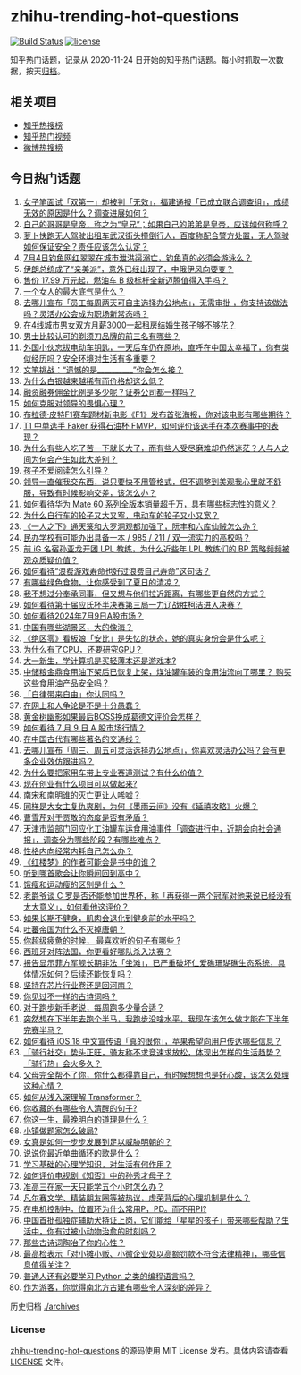 # zhihu-trending-hot-questions

[![Build Status](https://github.com/justjavac/zhihu-trending-hot-questions/workflows/ci/badge.svg?branch=master)](https://github.com/justjavac/zhihu-trending-hot-questions/actions)
[![license](https://img.shields.io/github/license/justjavac/zhihu-trending-hot-questions)](https://github.com/justjavac/zhihu-trending-hot-questions/blob/master/LICENSE)

知乎热门话题，记录从 2020-11-24
日开始的知乎热门话题。每小时抓取一次数据，按天[归档](./archives)。

## 相关项目

- [知乎热搜榜](https://github.com/justjavac/zhihu-trending-top-search)
- [知乎热门视频](https://github.com/justjavac/zhihu-trending-hot-video)
- [微博热搜榜](https://github.com/justjavac/weibo-trending-hot-search)

## 今日热门话题

<!-- BEGIN -->
<!-- 最后更新时间 Wed Jul 10 2024 03:16:36 GMT+0800 (China Standard Time) -->

1. [女子笔面试「双第一」却被判「无效」，福建通报「已成立联合调查组」，成绩无效的原因是什么？调查进展如何？](https://www.zhihu.com/question/661029623)
1. [自己的哥哥是皇帝，称之为“皇兄”；如果自己的弟弟是皇帝，应该如何称呼？](https://www.zhihu.com/question/661057913)
1. [萝卜快跑无人驾驶出租车武汉街头撞倒行人，百度称配合警方处置，无人驾驶如何保证安全？责任应该怎么认定？](https://www.zhihu.com/question/661156013)
1. [7月4日钓鱼网红翠翠在城市泄洪渠溺亡，钓鱼真的必须会游泳么？](https://www.zhihu.com/question/660925913)
1. [伊朗总统成了“亲美派”，意外已经出现了，中俄伊风向要变？](https://www.zhihu.com/question/661135986)
1. [售价 17.99 万元起，燃油车 B 级标杆全新迈腾值得入手吗？](https://www.zhihu.com/question/661173308)
1. [一个女人的最大底气是什么？](https://www.zhihu.com/question/657481037)
1. [去哪儿宣布「员工每周两天可自主选择办公地点」，无需审批 ，你支持该做法吗？灵活办公会成为职场新常态吗？](https://www.zhihu.com/question/661139283)
1. [在4线城市男女双方月薪3000一起租房结婚生孩子够不够花？](https://www.zhihu.com/question/660970531)
1. [男士比较认可的剃须刀品牌的前三名有哪些？](https://www.zhihu.com/question/603809184)
1. [外国小伙忘拔电动车钥匙，一天后车仍在原地，直呼在中国太幸福了，你有类似经历吗？安全环境对生活有多重要？](https://www.zhihu.com/question/661035909)
1. [文笔挑战：“遗憾的是__________”你会怎么接？](https://www.zhihu.com/question/657212866)
1. [为什么白银越来越稀有而价格却这么低？](https://www.zhihu.com/question/56864369)
1. [融资融券佣金比例是多少呢？证券公司都一样吗？](https://www.zhihu.com/question/410228679)
1. [如何克服对领导的畏惧心理？](https://www.zhihu.com/question/661075983)
1. [布拉德·皮特F1赛车题材新电影《F1》发布首张海报，你对该电影有哪些期待？](https://www.zhihu.com/question/660882218)
1. [T1 中单选手 Faker 获得石油杯 FMVP，如何评价该选手在本次赛事中的表现？](https://www.zhihu.com/question/661029107)
1. [为什么有些人吃了苦一下就长大了，而有些人受尽磨难却仍然迷茫？人与人之间为何会产生如此大差别？](https://www.zhihu.com/question/660756695)
1. [孩子不爱阅读怎么引导？](https://www.zhihu.com/question/658474100)
1. [领导一直催我交东西，说只要快不用管格式，但不调整到美观我心里就不舒服，导致有时候影响交差，该怎么办？](https://www.zhihu.com/question/660814441)
1. [如何看待华为 Mate 60 系列全版本销量超千万，具有哪些标志性的意义？](https://www.zhihu.com/question/661143392)
1. [为什么自行车的轮子又大又窄，电动车的轮子又小又宽？](https://www.zhihu.com/question/657427157)
1. [《一人之下》通天箓和大罗洞观都加强了，阮丰和六库仙贼怎么办？](https://www.zhihu.com/question/661028796)
1. [民办学校有可能办出具备一本 / 985 / 211 / 双一流实力的高校吗？](https://www.zhihu.com/question/661024154)
1. [前 iG 名宿孙亚龙开团 LPL 教练，为什么近些年 LPL 教练们的 BP 策略频频被观众质疑价值？](https://www.zhihu.com/question/661069465)
1. [如何看待“浪费游戏寿命也好过浪费自己寿命”这句话？](https://www.zhihu.com/question/659330763)
1. [有哪些绿色食物，让你感受到了夏日的清凉？](https://www.zhihu.com/question/658257702)
1. [我不想过分奉承同事，但又想与他们拉近距离，有哪些更自然的方式？](https://www.zhihu.com/question/660814398)
1. [如何看待第十届应氏杯半决赛第三局一力辽战胜柯洁进入决赛？](https://www.zhihu.com/question/661134460)
1. [如何看待2024年7月9日A股市场？](https://www.zhihu.com/question/661118380)
1. [中国有哪些湖景区，大的像海？](https://www.zhihu.com/question/660620571)
1. [《绝区零》看板娘「安比」是失忆的状态，她的真实身份会是什么呢？](https://www.zhihu.com/question/661061266)
1. [为什么有了CPU，还要研究GPU？](https://www.zhihu.com/question/660424819)
1. [大一新生，学计算机是买轻薄本还是游戏本?](https://www.zhihu.com/question/659669252)
1. [中储粮金鼎食用油下架后已恢复上架，煤油罐车装的食用油流向了哪里？ 购买这些食用油产品安全吗？](https://www.zhihu.com/question/661124515)
1. [「自律带来自由」你认同吗？](https://www.zhihu.com/question/660772768)
1. [在网上和人争论是不是十分愚蠢？](https://www.zhihu.com/question/511104487)
1. [黄金树幽影如果最后BOSS换成葛德文评价会怎样？](https://www.zhihu.com/question/659855394)
1. [如何看待 7 月 9 日 A 股市场行情？](https://www.zhihu.com/question/661118652)
1. [在中国古代有哪些著名的交通线？](https://www.zhihu.com/question/659662103)
1. [去哪儿宣布「周三、周五可灵活选择办公地点」，你喜欢灵活办公吗？会有更多企业效仿跟进吗？](https://www.zhihu.com/question/661137090)
1. [为什么要把家用车带上专业赛道测试？有什么价值？](https://www.zhihu.com/question/661130530)
1. [现在创业有什么项目可以做起来?](https://www.zhihu.com/question/660546174)
1. [南宋和南明谁的灭亡更让人唏嘘？](https://www.zhihu.com/question/660660292)
1. [同样是大女主复仇爽剧，为何《墨雨云间》没有《延禧攻略》火爆？](https://www.zhihu.com/question/660652476)
1. [曹雪芹对于贾敬的态度是否有矛盾？](https://www.zhihu.com/question/658151161)
1. [天津市监部门回应化工油罐车运食用油事件「调查进行中，近期会向社会通报」，调查分为哪些阶段？有哪些难点？](https://www.zhihu.com/question/661122127)
1. [性格内向经常内耗自己怎么办？](https://www.zhihu.com/question/661086933)
1. [《红楼梦》的作者可能会是书中的谁？](https://www.zhihu.com/question/660083375)
1. [听到哪首歌会让你瞬间回到高中？](https://www.zhihu.com/question/658013795)
1. [饿瘦和运动瘦的区别是什么？](https://www.zhihu.com/question/660795562)
1. [老爵爷谈 C 罗是否还能参加世界杯，称「再获得一两个冠军对他来说已经没有太大意义」，如何看他这评价？](https://www.zhihu.com/question/660844192)
1. [如果长期不健身，肌肉会退化到健身前的水平吗？](https://www.zhihu.com/question/652381347)
1. [吐蕃帝国为什么不灭掉唐朝？](https://www.zhihu.com/question/659243457)
1. [你超级疲惫的时候， 最喜欢听的句子有哪些 ?](https://www.zhihu.com/question/661086008)
1. [西班牙对阵法国，你更看好哪队杀入决赛？](https://www.zhihu.com/question/661002165)
1. [报告显示菲方军舰长期非法「坐滩」，已严重破坏仁爱礁珊瑚礁生态系统，具体情况如何？后续还能恢复吗？](https://www.zhihu.com/question/661060143)
1. [坚持在芯片行业卷还是回河南？](https://www.zhihu.com/question/660890911)
1. [你见过不一样的古诗词吗？](https://www.zhihu.com/question/660964789)
1. [对于跑步新手老说，每周跑多少量合适？](https://www.zhihu.com/question/658733228)
1. [突然想在下半年去跑个半马，我跑步没啥水平，我现在该怎么做才能在下半年完赛半马？](https://www.zhihu.com/question/660843991)
1. [如何看待 iOS 18 中文宣传语「真的很你」，苹果希望向用户传达哪些信息？](https://www.zhihu.com/question/660841248)
1. [「骑行社交」势头正旺，骑友称不求竞速求放松，体现出怎样的生活趋势？「骑行热」会火多久？](https://www.zhihu.com/question/658725340)
1. [父母完全帮不了你，你什么都得靠自己，有时候想想也是好心酸，该怎么处理这种心情？](https://www.zhihu.com/question/28719593)
1. [如何从浅入深理解 Transformer？](https://www.zhihu.com/question/471328838)
1. [你收藏的有哪些令人清醒的句子?](https://www.zhihu.com/question/661001081)
1. [你这一生，最晚明白的道理是什么？](https://www.zhihu.com/question/661028667)
1. [小镇做题家怎么破局?](https://www.zhihu.com/question/659099653)
1. [女真是如何一步步发展到足以威胁明朝的？](https://www.zhihu.com/question/660594602)
1. [说说你最近单曲循环的歌是什么？](https://www.zhihu.com/question/657426463)
1. [学习基础的心理学知识，对生活有何作用？](https://www.zhihu.com/question/660987297)
1. [如何评价电视剧《知否》中的孙秀才母子？](https://www.zhihu.com/question/308507391)
1. [准高三在家一天只能学五个小时怎么办？](https://www.zhihu.com/question/661078506)
1. [凡尔赛文学、精装朋友圈等被热议，虚荣背后的心理机制是什么？](https://www.zhihu.com/question/660489085)
1. [在电机控制中，位置环为什么常用P，PD。而不用PI?](https://www.zhihu.com/question/655437602)
1. [中国首批孤独症辅助犬持证上岗，它们能给「星星的孩子」带来哪些帮助？生活中，你有过被小动物治愈的时刻吗？](https://www.zhihu.com/question/661036199)
1. [那些古诗词陶冶了你的心性？](https://www.zhihu.com/question/660788145)
1. [最高检表示「对小摊小贩、小微企业处以高额罚款不符合法律精神」，哪些信息值得关注？](https://www.zhihu.com/question/661057686)
1. [普通人还有必要学习 Python 之类的编程语言吗？](https://www.zhihu.com/question/659661272)
1. [作为游客，你觉得南北方古建有哪些令人深刻的差异？](https://www.zhihu.com/question/658208636)

<!-- END -->

历史归档 [./archives](./archives)

### License

[zhihu-trending-hot-questions](https://github.com/justjavac/zhihu-trending-hot-questions)
的源码使用 MIT License 发布。具体内容请查看 [LICENSE](./LICENSE) 文件。
